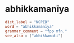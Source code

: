 # abhikkamanīya

``` toml
dict_label = "NCPED"
word = "abhikkamanīya"
grammar_comment = "fpp mfn."
see_also = ["abhikkamati"]
```

